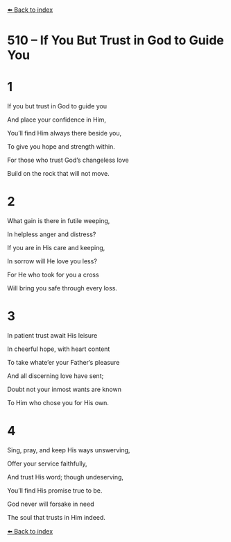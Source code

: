[⬅️ Back to index](../README.md)

# 510 – If You But Trust in God to Guide You





# 1

If you but trust in God to guide you

And place your confidence in Him,

You’ll find Him always there beside you,

To give you hope and strength within.

For those who trust God’s changeless love

Build on the rock that will not move.



# 2

What gain is there in futile weeping,

In helpless anger and distress?

If you are in His care and keeping,

In sorrow will He love you less?

For He who took for you a cross

Will bring you safe through every loss.



# 3

In patient trust await His leisure

In cheerful hope, with heart content

To take whate’er your Father’s pleasure

And all discerning love have sent;

Doubt not your inmost wants are known

To Him who chose you for His own.



# 4

Sing, pray, and keep His ways unswerving,

Offer your service faithfully,

And trust His word; though undeserving,

You’ll find His promise true to be.

God never will forsake in need

The soul that trusts in Him indeed.

[⬅️ Back to index](../README.md)
